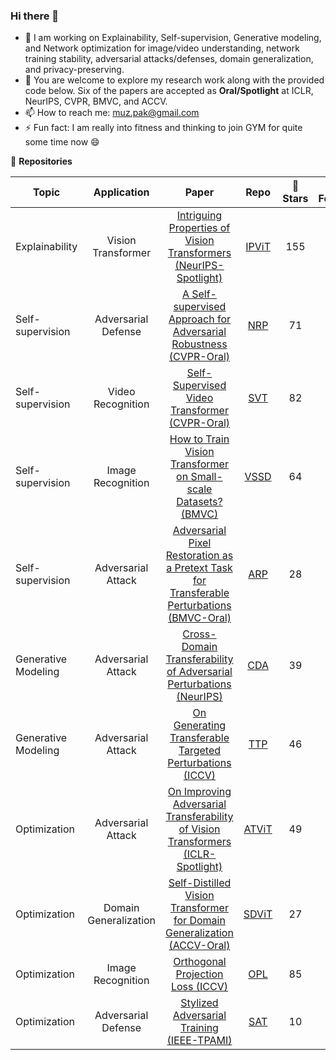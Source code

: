 ### Hi there 👋

- 🔭 I am working on Explainability, Self-supervision, Generative modeling, and Network optimization for image/video understanding, network training stability, adversarial attacks/defenses, domain generalization, and privacy-preserving.
- 🌱 You are welcome to explore my research work along with the provided code below. Six of the papers are accepted as **Oral/Spotlight** at ICLR, NeurIPS, CVPR, BMVC, and ACCV.
- 📫 How to reach me: muz.pak@gmail.com
- ⚡ Fun fact: I am really into fitness and thinking to join GYM for quite some time now :smile:

<!-- - 👯 I’m looking to collaborate on 
- 🤔 I’m looking for help with ...
- 💬 Ask me about ...
- 😄 Pronouns: he/him/his

![GitHub Stats](https://github-readme-stats.vercel.app/api?username=muzammal-naseer&theme=radical)
-->
:seedling: **Repositories**

|Topic|Application|Paper|Repo|:dizzy: Stars|:floppy_disk: Forks|
|---|:---:|:---:|:---:|:---:|:---:|
Explainability| Vision Transformer| [Intriguing Properties of Vision Transformers (NeurIPS-Spotlight)](https://openreview.net/forum?id=o2mbl-Hmfgd)|[IPViT](https://github.com/Muzammal-Naseer/IPViT)|155|17|
Self-supervision| Adversarial Defense | [A Self-supervised Approach for Adversarial Robustness (CVPR-Oral)](https://openaccess.thecvf.com/content_CVPR_2020/html/Naseer_A_Self-supervised_Approach_for_Adversarial_Robustness_CVPR_2020_paper.html)|[NRP](https://github.com/Muzammal-Naseer/NRP)|71|16|
Self-supervision| Video Recognition | [Self-Supervised Video Transformer (CVPR-Oral)](https://openaccess.thecvf.com/content/CVPR2022/html/Ranasinghe_Self-Supervised_Video_Transformer_CVPR_2022_paper.html)| [SVT](https://github.com/kahnchana/svt)|82|11|
Self-supervision| Image Recognition | [How to Train Vision Transformer on Small-scale Datasets? (BMVC)](https://arxiv.org/abs/2210.07240v1)| [VSSD](https://github.com/hananshafi/vits-for-small-scale-datasets) | 64 | 4|
Self-supervision| Adversarial Attack| [Adversarial Pixel Restoration as a Pretext Task for Transferable Perturbations (BMVC-Oral)](https://arxiv.org/abs/2207.08803)|[ARP](https://github.com/HashmatShadab/APR)|28|2|
Generative Modeling| Adversarial Attack | [Cross-Domain Transferability of Adversarial Perturbations (NeurIPS)](https://papers.nips.cc/paper/2019/hash/99cd3843754d20ec3c5885d805db8a32-Abstract.html) | [CDA](https://github.com/Muzammal-Naseer/Cross-Domain-Perturbations)|39|10|
Generative Modeling| Adversarial Attack | [On Generating Transferable Targeted Perturbations (ICCV)](https://openaccess.thecvf.com/content/ICCV2021/html/Naseer_On_Generating_Transferable_Targeted_Perturbations_ICCV_2021_paper.html)| [TTP](https://github.com/Muzammal-Naseer/TTP) |46|9|
Optimization | Adversarial Attack | [On Improving Adversarial Transferability of Vision Transformers (ICLR-Spotlight)](https://openreview.net/forum?id=D6nH3719vZy)|[ATViT](https://github.com/Muzammal-Naseer/ATViT)|49|10|
Optimization| Domain Generalization | [Self-Distilled Vision Transformer for Domain Generalization (ACCV-Oral)](https://openaccess.thecvf.com/content/ACCV2022/html/Sultana_Self-Distilled_Vision_Transformer_for_Domain_Generalization_ACCV_2022_paper.html)|[SDViT](https://github.com/maryam089/SDViT) | 27|7|
Optimization | Image Recognition | [Orthogonal Projection Loss (ICCV)](https://openaccess.thecvf.com/content/ICCV2021/html/Ranasinghe_Orthogonal_Projection_Loss_ICCV_2021_paper.html)| [OPL](https://github.com/kahnchana/opl)|85|12|
Optimization | Adversarial Defense | [Stylized Adversarial Training (IEEE-TPAMI)](https://ieeexplore.ieee.org/document/9895320)| [SAT](https://github.com/Muzammal-Naseer/SAT)|10|2|
